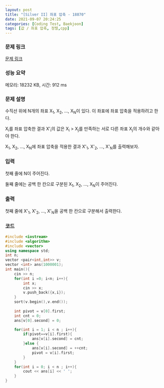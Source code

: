 ```yaml
---
layout: post
title: "[Silver II] 좌표 압축 - 18870"
date: 2021-09-07 20:24:25
categories: [Coding Test, Baekjoon]
tags: [값 / 좌표 압축, 정렬,cpp]
---
```


### 문제 링크

[문제 링크](https://www.acmicpc.net/problem/18870)

### 성능 요약

메모리: 18232 KB, 시간: 912 ms

### 문제 설명

<p>수직선 위에 N개의 좌표 X<sub>1</sub>, X<sub>2</sub>, ..., X<sub>N</sub>이 있다. 이 좌표에 좌표 압축을 적용하려고 한다.</p>

<p>X<sub>i</sub>를 좌표 압축한 결과 X'<sub>i</sub>의 값은 X<sub>i</sub> > X<sub>j</sub>를 만족하는 서로 다른 좌표 X<sub>j</sub>의 개수와 같아야 한다.</p>

<p>X<sub>1</sub>, X<sub>2</sub>, ..., X<sub>N</sub>에 좌표 압축을 적용한 결과 X'<sub>1</sub>, X'<sub>2</sub>, ..., X'<sub>N</sub>를 출력해보자.</p>

### 입력

 <p>첫째 줄에 N이 주어진다.</p>

<p>둘째 줄에는 공백 한 칸으로 구분된 X<sub>1</sub>, X<sub>2</sub>, ..., X<sub>N</sub>이 주어진다.</p>

### 출력

 <p>첫째 줄에 X'<sub>1</sub>, X'<sub>2</sub>, ..., X'<sub>N</sub>을 공백 한 칸으로 구분해서 출력한다.</p>

### 코드

```cpp
#include <iostream>
#include <algorithm>
#include <vector>
using namespace std;
int n;
vector <pair<int,int>> v;
vector <int> ans(1000001);
int main(){
    cin >> n;
    for(int i =0; i<n; i++){
        int x;
        cin >> x;
        v.push_back({x,i});
    }
    sort(v.begin(),v.end());
    
    int pivot = v[0].first;
    int cnt = 0;
    ans[v[0].second] = 0;

    for(int i = 1; i < n ; i++){
        if(pivot==v[i].first){
            ans[v[i].second] = cnt;
        }else {
            ans[v[i].second] = ++cnt;
            pivot = v[i].first;
        }
    }
    for(int i = 0; i < n ; i++){
        cout << ans[i] << ' ';
    }
}
```
